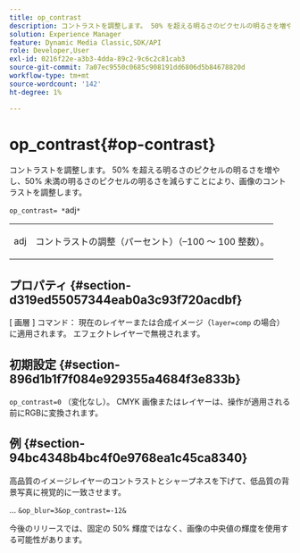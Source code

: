 ```yaml
---
title: op_contrast
description: コントラストを調整します。 50% を超える明るさのピクセルの明るさを増やし、50% 未満の明るさのピクセルの明るさを減らすことにより、画像のコントラストを調整します。
solution: Experience Manager
feature: Dynamic Media Classic,SDK/API
role: Developer,User
exl-id: 0216f22e-a3b3-4dda-89c2-9c6c2c81cab3
source-git-commit: 7a07ec9550c0685c908191dd6806d5b84678820d
workflow-type: tm+mt
source-wordcount: '142'
ht-degree: 1%

---
```


# op_contrast{#op-contrast}

コントラストを調整します。 50% を超える明るさのピクセルの明るさを増やし、50% 未満の明るさのピクセルの明るさを減らすことにより、画像のコントラストを調整します。

`op_contrast= *`adj`*`

<table id="simpletable_8246802C74424A68A7A2EA5B50A89D42"> 
 <tr class="strow"> 
  <td class="stentry"> <p><span class="varname"> adj</span> </p> </td> 
  <td class="stentry"> <p>コントラストの調整（パーセント）（–100 ～ 100 整数）。 </p></td> 
 </tr> 
</table>

## プロパティ {#section-d319ed55057344eab0a3c93f720acdbf}

[ 画層 ] コマンド： 現在のレイヤーまたは合成イメージ（`layer=comp` の場合）に適用されます。 エフェクトレイヤーで無視されます。

## 初期設定 {#section-896d1b1f7f084e929355a4684f3e833b}

`op_contrast=0` （変化なし）。 CMYK 画像またはレイヤーは、操作が適用される前にRGBに変換されます。

## 例 {#section-94bc4348b4bc4f0e9768ea1c45ca8340}

高品質のイメージレイヤーのコントラストとシャープネスを下げて、低品質の背景写真に視覚的に一致させます。

... `&op_blur=3&op_contrast=-12&`

今後のリリースでは、固定の 50% 輝度ではなく、画像の中央値の輝度を使用する可能性があります。
